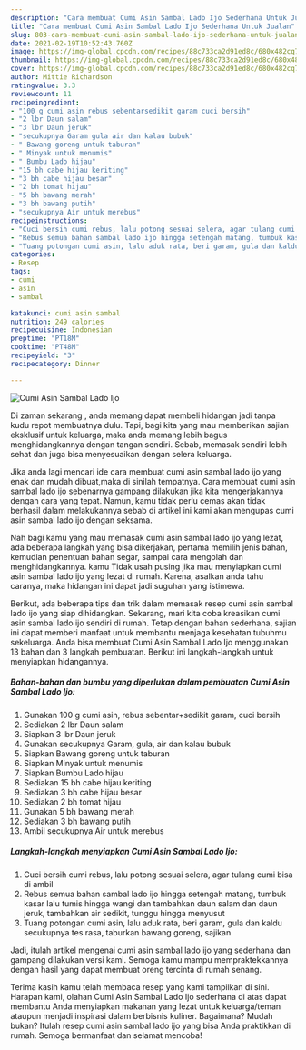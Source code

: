 ```yaml
---
description: "Cara membuat Cumi Asin Sambal Lado Ijo Sederhana Untuk Jualan"
title: "Cara membuat Cumi Asin Sambal Lado Ijo Sederhana Untuk Jualan"
slug: 803-cara-membuat-cumi-asin-sambal-lado-ijo-sederhana-untuk-jualan
date: 2021-02-19T10:52:43.760Z
image: https://img-global.cpcdn.com/recipes/88c733ca2d91ed8c/680x482cq70/cumi-asin-sambal-lado-ijo-foto-resep-utama.jpg
thumbnail: https://img-global.cpcdn.com/recipes/88c733ca2d91ed8c/680x482cq70/cumi-asin-sambal-lado-ijo-foto-resep-utama.jpg
cover: https://img-global.cpcdn.com/recipes/88c733ca2d91ed8c/680x482cq70/cumi-asin-sambal-lado-ijo-foto-resep-utama.jpg
author: Mittie Richardson
ratingvalue: 3.3
reviewcount: 11
recipeingredient:
- "100 g cumi asin rebus sebentarsedikit garam cuci bersih"
- "2 lbr Daun salam"
- "3 lbr Daun jeruk"
- "secukupnya Garam gula air dan kalau bubuk"
- " Bawang goreng untuk taburan"
- " Minyak untuk menumis"
- " Bumbu Lado hijau"
- "15 bh cabe hijau keriting"
- "3 bh cabe hijau besar"
- "2 bh tomat hijau"
- "5 bh bawang merah"
- "3 bh bawang putih"
- "secukupnya Air untuk merebus"
recipeinstructions:
- "Cuci bersih cumi rebus, lalu potong sesuai selera, agar tulang cumi bisa di ambil"
- "Rebus semua bahan sambal lado ijo hingga setengah matang, tumbuk kasar lalu tumis hingga wangi dan tambahkan daun salam dan daun jeruk, tambahkan air sedikit, tunggu hingga menyusut"
- "Tuang potongan cumi asin, lalu aduk rata, beri garam, gula dan kaldu secukupnya tes rasa, taburkan bawang goreng, sajikan"
categories:
- Resep
tags:
- cumi
- asin
- sambal

katakunci: cumi asin sambal 
nutrition: 249 calories
recipecuisine: Indonesian
preptime: "PT18M"
cooktime: "PT48M"
recipeyield: "3"
recipecategory: Dinner

---
```



![Cumi Asin Sambal Lado Ijo](https://img-global.cpcdn.com/recipes/88c733ca2d91ed8c/680x482cq70/cumi-asin-sambal-lado-ijo-foto-resep-utama.jpg)

Di zaman  sekarang , anda memang dapat membeli hidangan jadi tanpa kudu repot membuatnya dulu. Tapi, bagi kita yang mau memberikan sajian eksklusif untuk keluarga, maka anda memang lebih bagus menghidangkannya dengan tangan sendiri. Sebab, memasak sendiri lebih sehat dan juga bisa menyesuaikan dengan selera keluarga.

Jika anda lagi mencari ide cara membuat cumi asin sambal lado ijo yang enak dan mudah dibuat,maka di sinilah tempatnya. Cara membuat cumi asin sambal lado ijo  sebenarnya gampang dilakukan jika kita mengerjakannya dengan cara yang tepat. Namun, kamu tidak perlu cemas akan tidak berhasil dalam melakukannya 
sebab di artikel ini kami akan mengupas cumi asin sambal lado ijo dengan seksama.  



Nah bagi kamu yang mau memasak cumi asin sambal lado ijo yang lezat, ada beberapa langkah yang bisa dikerjakan, pertama memilih jenis bahan, kemudian penentuan bahan segar, sampai cara mengolah dan menghidangkannya. kamu Tidak usah pusing jika mau menyiapkan cumi asin sambal lado ijo yang lezat di rumah. Karena, asalkan anda  tahu caranya, maka hidangan ini dapat jadi suguhan yang istimewa.

Berikut, ada beberapa tips dan trik dalam memasak resep cumi asin sambal lado ijo yang siap dihidangkan. Sekarang, mari kita coba kreasikan cumi asin sambal lado ijo sendiri di rumah. Tetap dengan bahan sederhana, sajian ini dapat memberi manfaat untuk membantu menjaga kesehatan tubuhmu sekeluarga. Anda bisa membuat Cumi Asin Sambal Lado Ijo menggunakan 13 bahan dan 3 langkah pembuatan. Berikut ini langkah-langkah untuk menyiapkan hidangannya.

<!--inarticleads1-->

##### Bahan-bahan dan bumbu yang diperlukan dalam pembuatan Cumi Asin Sambal Lado Ijo:

1. Gunakan 100 g cumi asin, rebus sebentar+sedikit garam, cuci bersih
1. Sediakan 2 lbr Daun salam
1. Siapkan 3 lbr Daun jeruk
1. Gunakan secukupnya Garam, gula, air dan kalau bubuk
1. Siapkan  Bawang goreng untuk taburan
1. Siapkan  Minyak untuk menumis
1. Siapkan  Bumbu Lado hijau
1. Sediakan 15 bh cabe hijau keriting
1. Sediakan 3 bh cabe hijau besar
1. Sediakan 2 bh tomat hijau
1. Gunakan 5 bh bawang merah
1. Sediakan 3 bh bawang putih
1. Ambil secukupnya Air untuk merebus




<!--inarticleads2-->

##### Langkah-langkah menyiapkan Cumi Asin Sambal Lado Ijo:

1. Cuci bersih cumi rebus, lalu potong sesuai selera, agar tulang cumi bisa di ambil
1. Rebus semua bahan sambal lado ijo hingga setengah matang, tumbuk kasar lalu tumis hingga wangi dan tambahkan daun salam dan daun jeruk, tambahkan air sedikit, tunggu hingga menyusut
1. Tuang potongan cumi asin, lalu aduk rata, beri garam, gula dan kaldu secukupnya tes rasa, taburkan bawang goreng, sajikan




Jadi, itulah artikel mengenai  cumi asin sambal lado ijo  yang sederhana dan gampang dilakukan versi kami. Semoga kamu mampu mempraktekkannya dengan hasil yang dapat membuat oreng tercinta di rumah senang. 

Terima kasih kamu telah membaca resep yang kami tampilkan di sini. Harapan kami, olahan  Cumi Asin Sambal Lado Ijo sederhana di atas dapat membantu Anda menyiapkan makanan yang lezat untuk keluarga/teman ataupun menjadi inspirasi dalam berbisnis kuliner. Bagaimana? Mudah bukan? Itulah resep cumi asin sambal lado ijo yang bisa Anda praktikkan di rumah. Semoga bermanfaat dan selamat mencoba!

